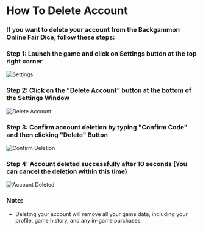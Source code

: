 # How To Delete Account

### If you want to delete your account from the <b>Backgammon Online Fair Dice</b>, follow these steps:

### Step 1: Launch the game and click on <b>Settings</b> button at the top right corner

![Settings](/games/backgammon/how-to-delete-account/step-1.jpg)

### Step 2: Click on the "Delete Account" button at the bottom of the <b>Settings</b> Window

![Delete Account](/games/backgammon/how-to-delete-account/step-2.jpg)

### Step 3: Confirm account deletion by typing "Confirm Code" and then clicking "Delete" Button

![Confirm Deletion](/games/backgammon/how-to-delete-account/step-3.jpg)

### Step 4: Account deleted successfully after 10 seconds (You can cancel the deletion within this time)

![Account Deleted](/games/backgammon/how-to-delete-account/step-4.jpg)


### Note:
- Deleting your account will remove all your game data, including your profile, game history, and any in-game purchases.